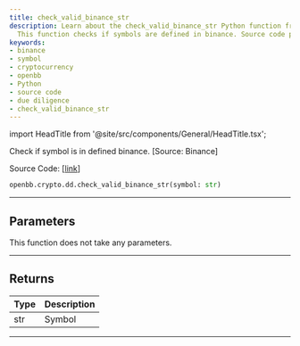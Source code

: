 ```yaml
---
title: check_valid_binance_str
description: Learn about the check_valid_binance_str Python function from OpenBB.
  This function checks if symbols are defined in binance. Source code provided.
keywords:
- binance
- symbol
- cryptocurrency
- openbb
- Python
- source code
- due diligence
- check_valid_binance_str
---
```


import HeadTitle from '@site/src/components/General/HeadTitle.tsx';

<HeadTitle title="check_valid_binance_str - Dd - Crypto - Reference | OpenBB SDK Docs" />

Check if symbol is in defined binance. [Source: Binance]

Source Code: [[link](https://github.com/OpenBB-finance/OpenBBTerminal/tree/main/openbb_terminal/cryptocurrency/due_diligence/binance_model.py#L96)]

```python
openbb.crypto.dd.check_valid_binance_str(symbol: str)
```

---

## Parameters

This function does not take any parameters.

---

## Returns

| Type | Description |
| ---- | ----------- |
| str | Symbol |
---
